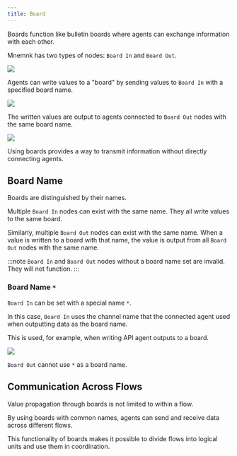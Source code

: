 ```yaml
---
title: Board
---
```


Boards function like bulletin boards where agents can exchange information with each other.

Mnemnk has two types of nodes: `Board In` and `Board Out`.

![](/images/guide/board/board-in-out.png)

Agents can write values to a "board" by sending values to `Board In` with a specified board name.

![](/images/guide/board/board-in.png)

The written values are output to agents connected to `Board Out` nodes with the same board name.

![](/images/guide/board/board-out.png)

Using boards provides a way to transmit information without directly connecting agents.

## Board Name

Boards are distinguished by their names.

Multiple `Board In` nodes can exist with the same name. 
They all write values to the same board.

Similarly, multiple `Board Out` nodes can exist with the same name.
When a value is written to a board with that name, the value is output from all `Board Out` nodes with the same name.

:::note
`Board In` and `Board Out` nodes without a board name set are invalid.
They will not function.
:::

### Board Name `*`

`Board In` can be set with a special name `*`.

In this case, `Board In` uses the channel name that the connected agent used when outputting data as the board name.

This is used, for example, when writing API agent outputs to a board.

![](/images/guide/board/board-star.png)

`Board Out` cannot use `*` as a board name.

## Communication Across Flows

Value propagation through boards is not limited to within a flow.

By using boards with common names, agents can send and receive data across different flows.

This functionality of boards makes it possible to divide flows into logical units and use them in coordination.
